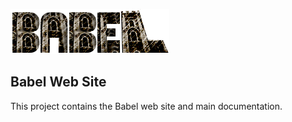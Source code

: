 ![Babel](media/logo.png)

Babel Web Site
--------------

This project contains the Babel web site and main documentation.
